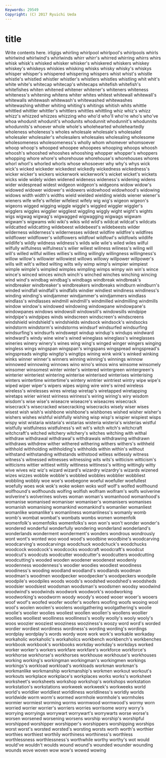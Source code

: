 ```yaml
---
Keywords: 29549 
Copyright: (C) 2017 Ryuichi Ueda
---
```


# title

Write contents here.
irligigs whirling whirlpool whirlpool's whirlpools whirls whirlwind whirlwind's whirlwinds whirr
whirr's whirred whirring whirrs whirs whisk whisk's whisked whisker whisker's
whiskered whiskers whiskey whiskey's whiskeys whiskies whisking whisks whisky whisky's
whiskys whisper whisper's whispered whispering whispers whist whist's whistle whistle's
whistled whistler whistler's whistlers whistles whistling whit whit's white white's
whitecap whitecap's whitecaps whitefish whitefish's whitefishes whiten whitened whitener whitener's
whiteners whiteness whiteness's whitening whitens whiter whites whitest whitewall whitewall's
whitewalls whitewash whitewash's whitewashed whitewashes whitewashing whither whiting whiting's whitings
whitish whits whittle whittled whittler whittler's whittlers whittles whittling whiz
whiz's whizz whizz's whizzed whizzes whizzing who who'd who'll who're
who's who've whoa whodunit whodunit's whodunits whodunnit whodunnit's whodunnits whodunnits's
whoever whole whole's wholehearted wholeheartedly wholeness wholeness's wholes wholesale wholesale's
wholesaled wholesaler wholesaler's wholesalers wholesales wholesaling wholesome wholesomeness wholesomeness's wholly
whom whomever whomsoever whoop whoop's whooped whoopee whoopees whooping whoops
whoosh whoosh's whooshed whooshes whooshing whopper whopper's whoppers whopping whore
whore's whorehouse whorehouse's whorehouses whores whorl whorl's whorled whorls whose
whosoever why why's whys wick wick's wicked wickeder wickedest wickedly
wickedness wickedness's wicker wicker's wickers wickerwork wickerwork's wicket wicket's wickets
wicks wide widely widen widened wideness wideness's widening widens wider
widespread widest widgeon widgeon's widgeons widow widow's widowed widower widower's
widowers widowhood widowhood's widowing widows width width's widths wield wielded
wielding wields wiener wiener's wieners wife wife's wifelier wifeliest wifely
wig wig's wigeon wigeon's wigeons wigged wigging wiggle wiggle's wiggled
wiggler wiggler's wigglers wiggles wigglier wiggliest wiggling wiggly wight wight's
wights wigs wigwag wigwag's wigwagged wigwagging wigwags wigwam wigwam's wigwams
wiki wiki's wikis wild wild's wildcat wildcat's wildcats wildcatted wildcatting
wildebeest wildebeest's wildebeests wilder wilderness wilderness's wildernesses wildest wildfire wildfire's
wildfires wildflower wildflower's wildflowers wildfowl wildfowl's wildfowls wildlife wildlife's wildly
wildness wildness's wilds wile wile's wiled wiles wilful wilfully wilfulness
wilfulness's wilier wiliest wiliness wiliness's wiling will will's willed willful
willies willies's willing willingly willingness willingness's willow willow's willowier willowiest
willows willowy willpower willpower's wills wilt wilt's wilted wilting wilts
wily wimp wimp's wimpier wimpiest wimple wimple's wimpled wimples wimpling
wimps wimpy win win's wince wince's winced winces winch winch's
winched winches winching wincing wind wind's windbag windbag's windbags windbreak
windbreak's windbreaker windbreaker's windbreakers windbreaks windburn windburn's winded windfall windfall's
windfalls windier windiest windiness windiness's winding winding's windjammer windjammer's windjammers
windlass windlass's windlasses windmill windmill's windmilled windmilling windmills window window's
windowed windowing windowpane windowpane's windowpanes windows windowsill windowsill's windowsills windpipe
windpipe's windpipes winds windscreen windscreen's windscreens windshield windshield's windshields windsock
windsock's windsocks windstorm windstorm's windstorms windsurf windsurfed windsurfing windsurfing's windsurfs
windswept windup windup's windups windward windward's windy wine wine's wined
wineglass wineglass's wineglasses wineries winery winery's wines wing wing's winged
winger wingers winging wingless wings wingspan wingspan's wingspans wingspread wingspread's
wingspreads wingtip wingtip's wingtips wining wink wink's winked winking winks
winner winner's winners winning winning's winnings winnow winnowed winnowing winnows
wino wino's winos wins winsome winsomely winsomer winsomest winter winter's
wintered wintergreen wintergreen's winterier winteriest wintering winterise winterised winterises winterising
winters wintertime wintertime's wintery wintrier wintriest wintry wipe wipe's wiped
wiper wiper's wipers wipes wiping wire wire's wired wireless wireless's
wirelesses wires wiretap wiretap's wiretapped wiretapping wiretaps wirier wiriest wiriness
wiriness's wiring wiring's wiry wisdom wisdom's wise wise's wiseacre wiseacre's
wiseacres wisecrack wisecrack's wisecracked wisecracking wisecracks wisely wiser wises wisest
wish wish's wishbone wishbone's wishbones wished wisher wisher's wishers wishes
wishful wishfully wishing wisp wisp's wispier wispiest wisps wispy wist
wistaria wistaria's wistarias wisteria wisteria's wisterias wistful wistfully wistfulness wistfulness's
wit wit's witch witch's witchcraft witchcraft's witched witchery witchery's witches
witching with withal withdraw withdrawal withdrawal's withdrawals withdrawing withdrawn withdraws
withdrew wither withered withering withers withers's withheld withhold withholding withholding's
withholds within within's without withstand withstanding withstands withstood witless witlessly
witness witness's witnessed witnesses witnessing wits wits's witticism witticism's witticisms
wittier wittiest wittily wittiness wittiness's witting wittingly witty wive wives
wiz wiz's wizard wizard's wizardry wizardry's wizards wizened wizes wizzes
wobble wobble's wobbled wobbles wobblier wobbliest wobbling wobbly woe woe's
woebegone woeful woefuller woefullest woefully woes wok wok's woke woken
woks wolf wolf's wolfed wolfhound wolfhound's wolfhounds wolfing wolfish wolfram
wolfram's wolfs wolverine wolverine's wolverines wolves woman woman's womanhood womanhood's
womanise womanised womaniser womaniser's womanisers womanises womanish womanising womankind womankind's
womanlier womanliest womanlike womanlike's womanliness womanliness's womanly womb womb's wombat
wombat's wombats wombs women womenfolk womenfolk's womenfolks womenfolks's won won's
won't wonder wonder's wondered wonderful wonderfully wondering wonderland wonderland's wonderlands
wonderment wonderment's wonders wondrous wondrously wont wont's wonted woo wood
wood's woodbine woodbine's woodcarving woodcarving's woodcarvings woodchuck woodchuck's woodchucks woodcock
woodcock's woodcocks woodcraft woodcraft's woodcut woodcut's woodcuts woodcutter woodcutter's woodcutters
woodcutting woodcutting's wooded wooden woodener woodenest woodenly woodenness woodenness's woodier
woodies woodiest woodiness woodiness's wooding woodland woodland's woodlands woodman woodman's
woodmen woodpecker woodpecker's woodpeckers woodpile woodpile's woodpiles woods woods's woodshed
woodshed's woodsheds woodsier woodsiest woodsman woodsman's woodsmen woodsy woodwind woodwind's
woodwinds woodwork woodwork's woodworking woodworking's woodworm woody woody's wooed wooer
wooer's wooers woof woof's woofed woofer woofer's woofers woofing woofs
wooing wool wool's woolen woolen's woolens woolgathering woolgathering's woolie woolie's
woolier woolies wooliest woollen woollen's woollens woollier woollies woolliest woolliness
woolliness's woolly woolly's wooly wooly's woos woozier wooziest wooziness wooziness's
woozy word word's worded wordier wordiest wordiness wordiness's wording wording's
wordings wordplay wordplay's words wordy wore work work's workable workaday
workaholic workaholic's workaholics workbench workbench's workbenches workbook workbook's workbooks workday
workday's workdays worked worker worker's workers workfare workfare's workforce workforce's
workhorse workhorse's workhorses workhouse workhouse's workhouses working working's workingman workingman's
workingmen workings workings's workload workload's workloads workman workman's workmanlike workmanship
workmanship's workmen workout workout's workouts workplace workplace's workplaces works works's
worksheet worksheet's worksheets workshop workshop's workshops workstation workstation's workstations workweek
workweek's workweeks world world's worldlier worldliest worldliness worldliness's worldly worlds
worldwide worm worm's wormed wormhole wormhole's wormholes wormier wormiest worming
worms wormwood wormwood's wormy worn worried worrier worrier's worriers worries
worrisome worry worry's worrying worryings worrywart worrywart's worrywarts worse worse's
worsen worsened worsening worsens worship worship's worshipful worshipped worshipper worshipper's
worshippers worshipping worships worst worst's worsted worsted's worsting worsts worth
worth's worthier worthies worthiest worthily worthiness worthiness's worthless worthlessness worthlessness's
worthwhile worthy worthy's wot would would've wouldn't woulds wound wound's
wounded wounder wounding wounds wove woven wow wow's wowed wowing
